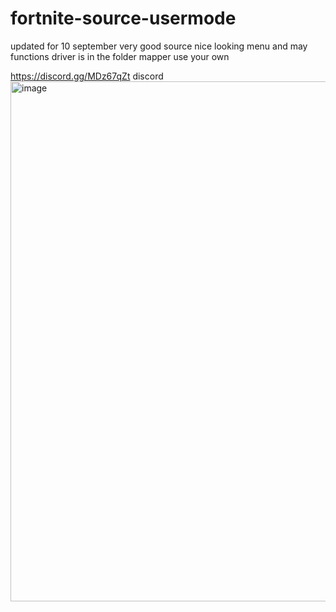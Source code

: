 # fortnite-source-usermode
updated for 10 september
very good source nice looking menu and may functions
driver is in the folder mapper use your own

https://discord.gg/MDz67qZt discord
<img width="1182" height="832" alt="image" src="https://github.com/user-attachments/assets/c9ee9b4c-19fe-403d-b807-ce2a8704db73" />
                       
